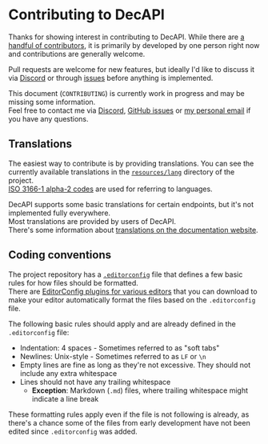# Contributing to DecAPI
Thanks for showing interest in contributing to DecAPI. While there are [a handful of contributors](https://github.com/Decicus/DecAPI/graphs/contributors), it is primarily by developed by one person right now and contributions are generally welcome.

Pull requests are welcome for new features, but ideally I'd like to discuss it via [Discord][Discord] or through [issues][GH-Issues] before anything is implemented.

This document (`CONTRIBUTING`) is currently work in progress and may be missing some information.  
Feel free to contact me via [Discord][Discord], [GitHub issues][GH-Issues] or [my personal email](mailto:alex@thomassen.xyz) if you have any questions.

## Translations
The easiest way to contribute is by providing translations. You can see the currently available translations in the [`resources/lang`][Dir-Lang] directory of the project.  
[ISO 3166-1 alpha-2 codes][Lang-Codes] are used for referring to languages.

DecAPI supports some basic translations for certain endpoints, but it's not implemented fully everywhere.  
Most translations are provided by users of DecAPI.  
There's some information about [translations on the documentation website][Docs-Localization].

## Coding conventions
The project repository has a [`.editorconfig`][File-EditorConfig] file that defines a few basic rules for how files should be formatted.  
There are [EditorConfig plugins for various editors][EditorConfig-DL] that you can download to make your editor automatically format the files based on the `.editorconfig` file.

The following basic rules should apply and are already defined in the `.editorconfig` file:

- Indentation: 4 spaces - Sometimes referred to as "soft tabs"
- Newlines: Unix-style - Sometimes referred to as `LF` or `\n`
- Empty lines are fine as long as they're not excessive. They should not include any extra whitespace
- Lines should not have any trailing whitespace
    - **Exception**: Markdown (`.md`) files, where trailing whitespace might indicate a line break

These formatting rules apply even if the file is not following is already, as there's a chance some of the files from early development have not been edited since `.editorconfig` was added.

[Dir-Lang]: /resources/lang
[Discord]: https://links.decapi.me/discord
[Docs-Localization]: https://docs.decapi.me/#localization
[EditorConfig]: https://editorconfig.org/
[EditorConfig-DL]: https://editorconfig.org/#download
[File-EditorConfig]: /.editorconfig
[GH-Issues]: https://github.com/Decicus/DecAPI/issues
[Lang-Codes]: https://en.wikipedia.org/wiki/ISO_3166-1_alpha-2#Officially_assigned_code_elements

